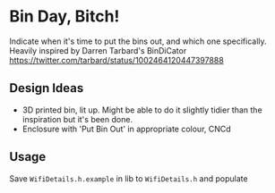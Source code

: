 # Bin Day, Bitch!

Indicate when it's time to put the bins out, and which one specifically.
Heavily inspired by Darren Tarbard's BinDiCator https://twitter.com/tarbard/status/1002464120447397888

## Design Ideas

- 3D printed bin, lit up. Might be able to do it slightly tidier than the inspiration but it's been done.
- Enclosure with 'Put Bin Out' in appropriate colour, CNCd

## Usage

Save `WifiDetails.h.example` in lib to `WifiDetails.h` and populate
